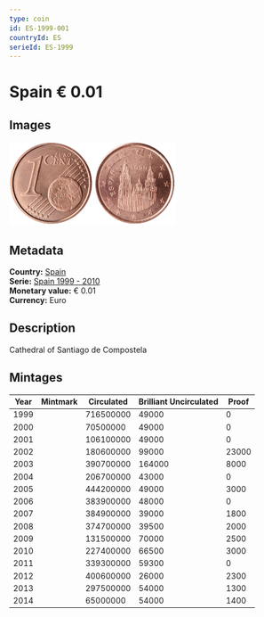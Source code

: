 ```yaml
---
type: coin
id: ES-1999-001
countryId: ES
serieId: ES-1999
---
```


# Spain € 0.01

## Images

<img src="../../../Images/common-2002-001.webp" height="150" alt="Front image"><img src="Images/spain-1999-001.webp" height="150" alt="Back image">

## Metadata

**Country:** [Spain](../index.md)\
**Serie:** [Spain 1999 - 2010](index.md)\
**Monetary value:** € 0.01\
**Currency:** Euro

## Description

Cathedral of Santiago de Compostela

## Mintages

| Year | Mintmark | Circulated | Brilliant Uncirculated | Proof |
| ---- | -------- | ---------- | ---------------------- | ----- |
| 1999 |          | 716500000  | 49000                  | 0     |
| 2000 |          | 70500000   | 49000                  | 0     |
| 2001 |          | 106100000  | 49000                  | 0     |
| 2002 |          | 180600000  | 99000                  | 23000 |
| 2003 |          | 390700000  | 164000                 | 8000  |
| 2004 |          | 206700000  | 43000                  | 0     |
| 2005 |          | 444200000  | 49000                  | 3000  |
| 2006 |          | 383900000  | 48000                  | 0     |
| 2007 |          | 384900000  | 39000                  | 1800  |
| 2008 |          | 374700000  | 39500                  | 2000  |
| 2009 |          | 131500000  | 70000                  | 2500  |
| 2010 |          | 227400000  | 66500                  | 3000  |
| 2011 |          | 339300000  | 59300                  | 0     |
| 2012 |          | 400600000  | 26000                  | 2300  |
| 2013 |          | 297500000  | 54000                  | 1300  |
| 2014 |          | 65000000   | 54000                  | 1400  |
